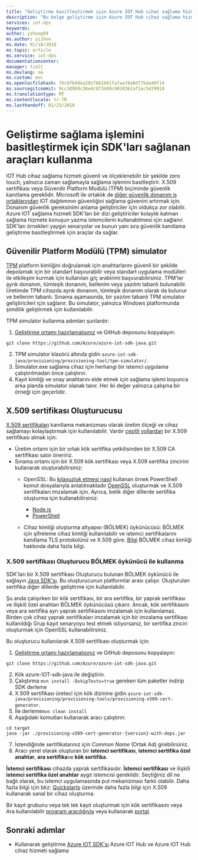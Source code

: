 ```yaml
---
title: "Geliştirme basitleştirmek için Azure IOT Hub cihaz sağlama hizmeti SDK'ları içinde sağlanan araçlarını kullanma"
description: "Bu belge geliştirme için Azure IOT Hub cihaz sağlama hizmeti SDK'ları içinde sağlanan araçları incelemeleri"
services: iot-dps
keywords: 
author: yzhong94
ms.author: yizhon
ms.date: 01/18/2018
ms.topic: article
ms.service: iot-dps
documentationcenter: 
manager: timlt
ms.devlang: na
ms.custom: mvc
ms.openlocfilehash: 76c6f64dea202f661691fafaa78a6d77b4a40f14
ms.sourcegitcommit: 9cc3d9b9c36e4c973dd9c9028361af1ec5d29910
ms.translationtype: MT
ms.contentlocale: tr-TR
ms.lasthandoff: 01/23/2018
---
```

# <a name="how-to-use-tools-provided-in-the-sdks-to-simplify-development-for-provisioning"></a>Geliştirme sağlama işlemini basitleştirmek için SDK'ları sağlanan araçları kullanma
IOT Hub cihaz sağlama hizmeti güvenli ve ölçeklenebilir bir şekilde zero touch, yalnızca zaman sağlamayla sağlama işlemini basitleştirir.  X.509 sertifikası veya Güvenilir Platform Modülü (TPM) biçiminde güvenlik kanıtlama gereklidir.  Microsoft ile ortaklık de [diğer güvenlik donanım iş ortaklarından](https://azure.microsoft.com/blog/azure-iot-supports-new-security-hardware-to-strengthen-iot-security/) IOT dağıtımının güvenliğini sağlama güvenini artırmak için. Donanım güvenlik gereksinimi anlama geliştiriciler için oldukça zor olabilir. Azure IOT sağlama hizmeti SDK'ları bir dizi geliştiriciler kolaylık katman sağlama hizmete konuşun yazma istemcilerin kullanabilmesi için sağlanır. SDK'ları örnekleri yaygın senaryolar ve bunun yanı sıra güvenlik kanıtlama geliştirme basitleştirmek için araçlar da sağlar.

## <a name="trusted-platform-module-tpm-simulator"></a>Güvenilir Platform Modülü (TPM) simulator
[TPM](https://docs.microsoft.com/azure/iot-dps/concepts-security#trusted-platform-module-tpm) platform kimliğini doğrulamak için anahtarlarını güvenli bir şekilde depolamak için bir standart başvurabilir veya standart uygulama modülleri ile etkileşim kurmak için kullanılan g/ç arabirimi başvurabilirsiniz. TPM'ler ayrık donanım, tümleşik donanım, bellenim veya yazılım tabanlı bulunabilir.  Üretimde TPM cihazda ayrık donanım, tümleşik donanım olarak da bulunur ve bellenim tabanlı. Sınama aşamasında, bir yazılım tabanlı TPM simulator geliştiricileri için sağlanır.  Bu simulator, yalnızca Windows platformunda şimdilik geliştirmek için kullanılabilir.

TPM simulator kullanma adımları şunlardır:
1. [Geliştirme ortamı hazırlamalısınız](https://docs.microsoft.com/azure/iot-dps/quick-enroll-device-x509-java#prepare-the-development-environment) ve GitHub deposunu kopyalayın:
```
git clone https://github.com/Azure/azure-iot-sdk-java.git
```
2. TPM simulator klasörü altında gidin ```azure-iot-sdk-java/provisioning/provisioning-tool/tpm-simulator/```.
3. Simulator.exe sağlama cihaz için herhangi bir istemci uygulama çalıştırılmadan önce çalıştırın.
4. Kayıt kimliği ve onay anahtarını elde etmek için sağlama işlemi boyunca arka planda simulator olanak tanır.  Her iki değer yalnızca çalışma bir örneği için geçerlidir.

## <a name="x509-certificate-generator"></a>X.509 sertifikası Oluşturucusu
[X.509 sertifikaları](https://docs.microsoft.com/azure/iot-dps/concepts-security#x509-certificates) kanıtlama mekanizması olarak üretim ölçeği ve cihaz sağlamayı kolaylaştırmak için kullanılabilir.  Vardır [çeşitli yollardan](https://docs.microsoft.com/azure/iot-hub/iot-hub-x509ca-overview#how-to-get-an-x509-ca-certificate) bir X.509 sertifikası almak için:
* Üretim ortamı için bir ortak kök sertifika yetkilisinden bir X.509 CA sertifikası satın öneririz.
* Sınama ortamı için bir X.509 kök sertifikası veya X.509 sertifika zincirini kullanarak oluşturabilirsiniz:
    * OpenSSL: Bu [kılavuzluk etmesi nasıl](https://docs.microsoft.com/azure/iot-hub/iot-hub-security-x509-create-certificates) kullanan örnek PowerShell komut dosyalarıyla anlatılmaktadır [OpenSSL](https://www.openssl.org/) oluşturmak ve X.509 sertifikaları imzalamak için.  Ayrıca, betik diğer dillerde sertifika oluşturma için kullanabilirsiniz:
        * [Node.js](https://github.com/Azure/azure-iot-sdk-node/tree/master/provisioning/tools)
        * [PowerShell](https://github.com/Azure/azure-iot-sdk-c/blob/master/tools/CACertificates/CACertificateOverview.md)
        
    * Cihaz kimliği oluşturma altyapısı (BÖLMEK) öykünücüsü: BÖLMEK için şifreleme cihaz kimliği kullanılabilir ve istemci sertifikalarını kanıtlama TLS protokolünü ve X.509 göre.  [Bilgi](https://www.microsoft.com/research/publication/device-identity-dice-riot-keys-certificates/) BÖLMEK cihaz kimliği hakkında daha fazla bilgi.

### <a name="using-x509-certificate-generator-with-dice-emulator"></a>X.509 sertifikası Oluşturucu BÖLMEK öykünücü ile kullanma
SDK'ları bir X.509 sertifikası Oluşturucu bulunan BÖLMEK öykünücü ile sağlayın [Java SDK'sı](https://github.com/Azure/azure-iot-sdk-java/tree/master/provisioning/provisioning-tools/provisioning-x509-cert-generator).  Bu oluşturucunun platformlar arası çalışır.  Oluşturulan sertifika diğer dillerde geliştirme için kullanılabilir.

Şu anda çalışırken bir kök sertifikası, bir ara sertifika, bir yaprak sertifikası ve ilişkili özel anahtarı BÖLMEK öykünücüsü çıkarır.  Ancak, kök sertifikasını veya ara sertifika ayrı yaprak sertifikasını imzalamak için kullanılamaz.  Birden çok cihaz yaprak sertifikaları imzalamak için bir imzalama sertifikası kullanıldığı Grup kayıt senaryoyu test etmek istiyorsanız, bir sertifika zinciri oluşturmak için OpenSSL kullanabilirsiniz.

Bu oluşturucu kullanılarak X.509 sertifikası oluşturmak için:
1. [Geliştirme ortamı hazırlamalısınız](https://docs.microsoft.com/azure/iot-dps/quick-enroll-device-x509-java#prepare-the-development-environment) ve GitHub deposunu kopyalayın:
```
git clone https://github.com/Azure/azure-iot-sdk-java.git
```
2. Kök azure-IOT-sdk-java ile değiştirin.
3. Çalıştırma ```mvn install -DskipTests=true``` gereken tüm paketler indirip SDK derleme
4. X.509 sertifikası üreteci için kök dizinine gidin ```azure-iot-sdk-java/provisioning/provisioning-tools/provisioning-x509-cert-generator```.
5. İle derleme```mvn clean install```
6. Aşağıdaki komutları kullanarak aracı çalıştırın:
```
cd target
java -jar ./provisioning-x509-cert-generator-{version}-with-deps.jar
```
7. İstendiğinde sertifikalarınız için _Common Name_ (Ortak Ad) girebilirsiniz.
8. Aracı yerel olarak oluşturan bir **istemci sertifikası**, **istemci sertifika özel anahtar**, **ara sertifika**ve **kök sertifika**.

**İstemci sertifikası** cihazda yaprak sertifikasıdır.  **İstemci sertifikası** ve ilişkili **istemci sertifika özel anahtar** aygıt istemcisi gereklidir. Seçtiğiniz dil ne bağlı olarak, bu istemci uygulamasında put mekanizması farklı olabilir.  Daha fazla bilgi için bkz: [Quickstarts](https://docs.microsoft.com/azure/iot-dps/quick-create-simulated-device-x509) üzerinde daha fazla bilgi için X.509 kullanarak sanal bir cihaz oluşturma.

Bir kayıt grubunu veya tek tek kayıt oluşturmak için kök sertifikasını veya Ara kullanılabilir [program aracılığıyla](https://docs.microsoft.com/azure/iot-dps/how-to-manage-enrollments-sdks) veya kullanarak [portal](https://docs.microsoft.com/azure/iot-dps/how-to-manage-enrollments).

## <a name="next-steps"></a>Sonraki adımlar
* Kullanarak geliştirme [Azure IOT SDK'sı]( https://github.com/Azure/azure-iot-sdks) Azure IOT Hub ve Azure IOT Hub cihaz hizmeti sağlama